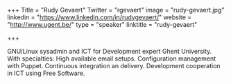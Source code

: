 +++
Title = "Rudy Gevaert"
Twitter = "rgevaert"
image = "rudy-gevaert.jpg"
linkedin = "https://www.linkedin.com/in/rudygevaert/"
website = "http://www.ugent.be/"
type = "speaker"
linktitle = "rudy-gevaert"

+++

GNU/Linux sysadmin and ICT for Development expert Ghent University. With specialties: High available email setups. Configuration management with Puppet. Continuous integration an delivery. Development cooperation in ICT using Free Software.
